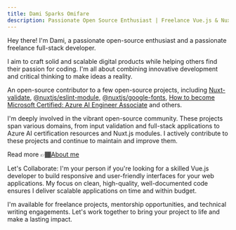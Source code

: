 ```yaml
---
title: Dami Sparks Omifare
description: Passionate Open Source Enthusiast | Freelance Vue.js & Nuxt Fullstack Developer | Mentor | Technical Writer
---
```


Hey there! I'm Dami, a passionate open-source enthusiast and a passionate freelance full-stack developer.

I aim to craft solid and scalable digital products while helping others find their passion for coding. I'm all about combining innovative development and critical thinking to make ideas a reality.

An open-source contributor to a few open-source projects, including [Nuxt-validate](https://github.com/lewyuburi/nuxt-validate), [@nuxtjs/eslint-module](https://github.com/nuxt-modules/eslint), [@nuxtjs/google-fonts](https://github.com/nuxt-modules/google-fonts), [How to become Microsoft Certified: Azure AI Engineer Associate](https://github.com/damisparks/microsoft-azure-ai-engineer-associate) and others.

I'm deeply involved in the vibrant open-source community. These projects span various domains, from input validation and full-stack applications to Azure AI certification resources and Nuxt.js modules. I actively contribute to these projects and continue to maintain and improve them.

Read more 👉🏾[About me](https://damisparks.com/about)

Let's Collaborate:
I'm your person if you're looking for a skilled Vue.js developer to build responsive and user-friendly interfaces for your web applications. My focus on clean, high-quality, well-documented code ensures I deliver scalable applications on time and within budget.

I'm available for freelance projects, mentorship opportunities, and technical writing engagements. Let's work together to bring your project to life and make a lasting impact.
